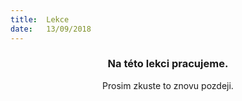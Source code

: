 ```yaml
---
title:  Lekce
date:   13/09/2018
---
```


### <center>Na této lekci pracujeme.</center>
<center>Prosim zkuste to znovu pozdeji.</center>